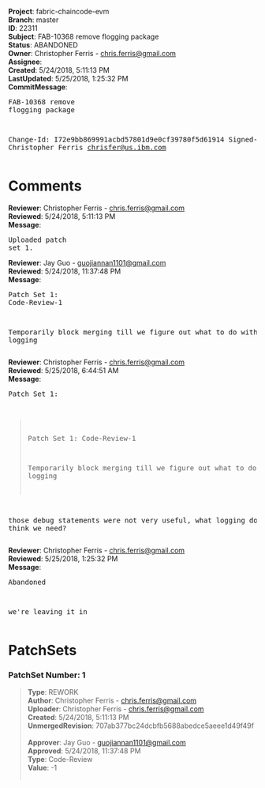 <strong>Project</strong>: fabric-chaincode-evm<br><strong>Branch</strong>: master<br><strong>ID</strong>: 22311<br><strong>Subject</strong>: FAB-10368 remove flogging package<br><strong>Status</strong>: ABANDONED<br><strong>Owner</strong>: Christopher Ferris - chris.ferris@gmail.com<br><strong>Assignee</strong>:<br><strong>Created</strong>: 5/24/2018, 5:11:13 PM<br><strong>LastUpdated</strong>: 5/25/2018, 1:25:32 PM<br><strong>CommitMessage</strong>:<br><pre>FAB-10368 remove flogging package

Change-Id: I72e9bb869991acbd57801d9e0cf39780f5d61914
Signed-off-by: Christopher Ferris <chrisfer@us.ibm.com>
</pre><h1>Comments</h1><strong>Reviewer</strong>: Christopher Ferris - chris.ferris@gmail.com<br><strong>Reviewed</strong>: 5/24/2018, 5:11:13 PM<br><strong>Message</strong>: <pre>Uploaded patch set 1.</pre><strong>Reviewer</strong>: Jay Guo - guojiannan1101@gmail.com<br><strong>Reviewed</strong>: 5/24/2018, 11:37:48 PM<br><strong>Message</strong>: <pre>Patch Set 1: Code-Review-1

Temporarily block merging till we figure out what to do with evmscc logging</pre><strong>Reviewer</strong>: Christopher Ferris - chris.ferris@gmail.com<br><strong>Reviewed</strong>: 5/25/2018, 6:44:51 AM<br><strong>Message</strong>: <pre>Patch Set 1:

> Patch Set 1: Code-Review-1
> 
> Temporarily block merging till we figure out what to do with evmscc logging

those debug statements were not very useful, what logging do you think we need?</pre><strong>Reviewer</strong>: Christopher Ferris - chris.ferris@gmail.com<br><strong>Reviewed</strong>: 5/25/2018, 1:25:32 PM<br><strong>Message</strong>: <pre>Abandoned

we're leaving it in</pre><h1>PatchSets</h1><h3>PatchSet Number: 1</h3><blockquote><strong>Type</strong>: REWORK<br><strong>Author</strong>: Christopher Ferris - chris.ferris@gmail.com<br><strong>Uploader</strong>: Christopher Ferris - chris.ferris@gmail.com<br><strong>Created</strong>: 5/24/2018, 5:11:13 PM<br><strong>UnmergedRevision</strong>: 707ab377bc24dcbfb5688abedce5aeee1d49f49f<br><br><strong>Approver</strong>: Jay Guo - guojiannan1101@gmail.com<br><strong>Approved</strong>: 5/24/2018, 11:37:48 PM<br><strong>Type</strong>: Code-Review<br><strong>Value</strong>: -1<br><br></blockquote>